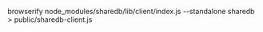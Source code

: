 browserify node_modules/sharedb/lib/client/index.js --standalone sharedb > public/sharedb-client.js
